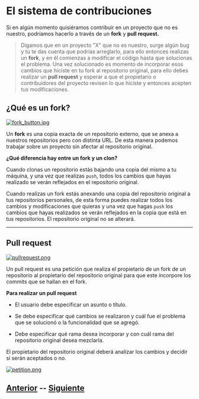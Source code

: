 # El sistema de contribuciones

Si en algún momento quisiéramos contribuir en un proyecto que no es nuestro, podríamos hacerlo a través de un **fork** y **pull request.**
 
> Digamos que en un proyecto "X" que no es nuestro, surge algún bug y tú te das cuenta que podrías arreglarlo, para ello entonces realizas un **fork**, y en él comienzas a modificar el código hasta que solucionas el problema. Una vez solucionado es momento de incorporar esos cambios que hiciste en tu fork al repositorio original, para ello debes realizar un **pull request** y esperar a que el propietario o contribuidores del proyecto revisen lo que hiciste y entonces acepten tus modificaciones.  

## ¿Qué es un fork?  

[![fork_button.jpg](https://s5.postimg.org/daehgn5t3/fork_button.jpg)](https://postimg.org/image/7m86pr1gj/)  

Un **fork** es una copia exacta de un repositorio externo, que se anexa a nuestros repositorios pero con distinta URL. De esta manera podemos trabajar sobre un proyecto sin afectar al repositorio original.   

**¿Qué diferencia hay entre un fork y un clon?**  

Cuando clonas un repositorio estás bajando una copia del mismo a tu máquina, y una vez que realizas <code>push</code>, todos los cambios que hayas realizado se verán reflejados en el repositorio original.  

Cuando realizas un fork estás anexando una copia del repositorio original a tus repositorios personales, de esta forma puedes realizar todos los cambios y modificaciones que quieras y una vez que hagas <code>push</code> los cambios que hayas realizados se verán reflejados en la copia que está en tus repositorios. El repositorio original no se alterará.  

***  

## Pull request  
[![pullrequest.png](https://s5.postimg.org/f4rbydstj/pullrequest.png)](https://postimg.org/image/3seqglk4j/)  

Un pull request es una petición que realiza el propietario de un fork de un repositorio al propietario del repositorio original para que este incorpore los commits que se hallan en el fork.  

**Para realizar un pull request**
* El usuario debe especificar un asunto o título.

* Se debe especificar qué cambios se realizaron y cuál fue el problema que se solucionó o la funcionalidad que se agregó.

* Debe especificar qué rama desea incorporar y con cuál rama del repositorio original desea mezclarla.


El propietario del repositorio original deberá analizar los cambios y decidir si serán aceptados o no.  


[![petition.png](https://s5.postimg.org/z0nbdx9uv/petition.png)](https://postimg.org/image/tp8et7ns3/)


## [Anterior](Page9.md)  --  [Siguiente](Page11.md)
